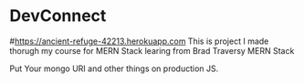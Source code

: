 # DevConnect
#https://ancient-refuge-42213.herokuapp.com
This is project I made thorugh my course for MERN Stack learing from Brad Traversy MERN Stack

Put Your mongo URI and other things on production JS.
